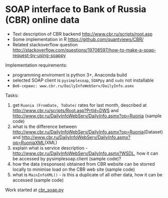 # SOAP interface to Bank of Russia (CBR) online data

- Text description of CBR backend <http://www.cbr.ru/scripts/root.asp>
- Some implementation in R <https://github.com/quantviews/CBR/>
- Related stackoverflow question <http://stackoverflow.com/questions/19708597/how-to-make-a-soap-request-by-using-soappy>

Implementation requirements:
- programming enviroment is python 3+, Anaconda build
- selected SOAP client is ```pysimplesoap```, ```SOAPpy``` and ```suds``` not installable
- ```Веб-сервис: www.cbr.ru/DailyInfoWebServ/DailyInfo.asmx```

Tasks:

1. get ```Ruonia (FromDate, ToDate)``` rates for last month, described at <http://www.cbr.ru/scripts/Root.asp?PrtId=DWS> and 
  <http://www.cbr.ru/DailyInfoWebServ/DailyInfo.asmx?op=Ruonia> (sample code)
2. what is the difference between <http://www.cbr.ru/DailyInfoWebServ/DailyInfo.asmx?op=Ruonia>(Dataset) and 
  <http://www.cbr.ru/DailyInfoWebServ/DailyInfo.asmx?op=RuoniaXML>(XML)
3. explain what is service description - <http://www.cbr.ru/DailyInfoWebServ/DailyInfo.asmx?WSDL>, how it can be accessed by 
  pysimplesoap.client (sample code)?
4. how the data (responses) obtained from CBR website can be storred locally to minimise load on the CBR web site (sample code)
5. what is ```MainInfoXML()``` - is this a duplicate of all other data, how it can be accessed (sample code)


Work started at [cbr_soap.py](cbr_soap.py)

